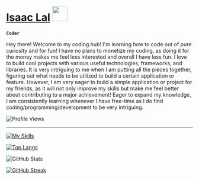 # [Isaac Lal](https://isaaclal.com/) <img src="https://media.giphy.com/media/hvRJCLFzcasrR4ia7z/giphy.gif" width="40px" />

**`Coder`**

Hey there! Welcome to my coding hub! I'm learning how to code out of pure curiosity and for fun! I have no plans to monetize my coding, as doing it for the money makes me feel less interested and overall I have less fun. I love to build cool projects with various useful technologies, frameworks, and libraries. It is very intriguing to me when I am putting all the pieces together, figuring out what needs to be utilized to build a certain application or feature. However, I am very eager to build a simple application or project for my friends, as it will not only improve my skills but make me feel better about contributing to a major achievement! Eager to expand my knowledge, I am consistently learning whenever I have free-time as I do find coding/programming/development to be very intriguing.

![Profile Views](https://komarev.com/ghpvc/?username=isaac-lal)

---

[![My Skills](https://skillicons.dev/icons?i=html,css,javascript,react,tailwindcss,python,cpp,git,vscode,vercel)](https://skillicons.dev)

<!-- STATS -->

[![Top Langs](https://github-readme-stats.vercel.app/api/top-langs/?username=isaac-lal&theme=transparent&hide_border=true)](https://github.com/isaac-lal/github-readme-stats)

![GitHub Stats](https://github-readme-stats.vercel.app/api?username=isaac-lal&include_all_commits=true&show_icons=true&show=reviews,discussions_started,discussions_answered,prs_merged&hide=issues,contribs&theme=transparent&hide_border=true&rank_icon=github)

[![GitHub Streak](https://github-readme-streak-stats.herokuapp.com?user=isaac-lal&theme=transparent&hide_border=true)](https://git.io/streak-stats)

<br>
